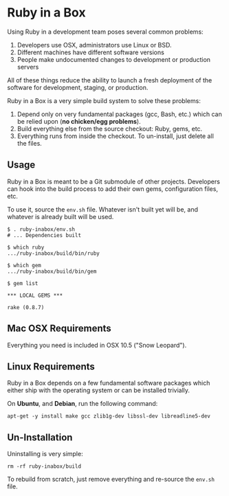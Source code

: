 Ruby in a Box
=============

Using Ruby in a development team poses several common problems:

1. Developers use OSX, administrators use Linux or BSD.
2. Different machines have different software versions
3. People make undocumented changes to development or production servers

All of these things reduce the ability to launch a fresh deployment of the
software for development, staging, or production.

Ruby in a Box is a very simple build system to solve these problems:

1. Depend only on very fundamental packages (gcc, Bash, etc.) which can be
   relied upon (**no chicken/egg problems**).
2. Build everything else from the source checkout: Ruby, gems, etc.
3. Everything runs from inside the checkout. To un-install, just delete all
   the files.

Usage
-----

Ruby in a Box is meant to be a Git submodule of other projects. Developers
can hook into the build process to add their own gems, configuration files,
etc.

To use it, source the `env.sh` file. Whatever isn't built yet will be, and
whatever is already built will be used.

    $ . ruby-inabox/env.sh
    # ... Dependencies built

    $ which ruby
    .../ruby-inabox/build/bin/ruby

    $ which gem
    .../ruby-inabox/build/bin/gem

    $ gem list

    *** LOCAL GEMS ***

    rake (0.8.7)

Mac OSX Requirements
--------------------

Everything you need is included in OSX 10.5 ("Snow Leopard").

Linux Requirements
------------------

Ruby in a Box depends on a few fundamental software packages which either
ship with the operating system or can be installed trivially.

On **Ubuntu**, and **Debian**, run the following command:

    apt-get -y install make gcc zlib1g-dev libssl-dev libreadline5-dev


Un-Installation
---------------

Uninstalling is very simple:

    rm -rf ruby-inabox/build

To rebuild from scratch, just remove everything and re-source the `env.sh` file.
